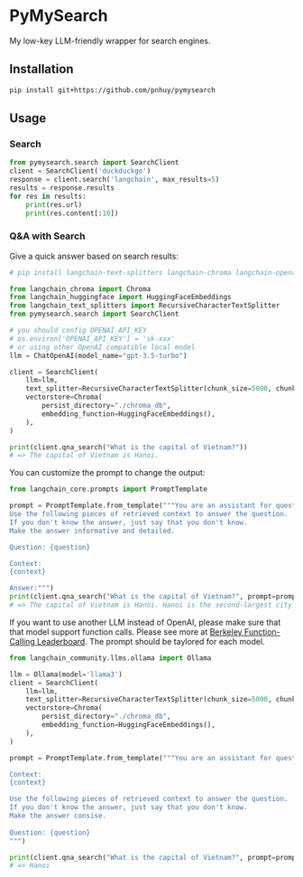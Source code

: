 # PyMySearch

My low-key LLM-friendly wrapper for search engines.

## Installation
```bash
pip install git+https://github.com/pnhuy/pymysearch
```

## Usage

### Search

```python
from pymysearch.search import SearchClient
client = SearchClient('duckduckgo')
response = client.search('langchain', max_results=5)
results = response.results
for res in results:
    print(res.url)
    print(res.content[:10])
```

### Q&A with Search

Give a quick answer based on search results:

```python
# pip install langchain-text-splitters langchain-chroma langchain-openai langchain-huggingface

from langchain_chroma import Chroma
from langchain_huggingface import HuggingFaceEmbeddings
from langchain_text_splitters import RecursiveCharacterTextSplitter
from pymysearch.search import SearchClient

# you should config OPENAI_API_KEY
# os.environ['OPENAI_API_KEY'] = 'sk-xxx'
# or using other OpenAI compatible local model
llm = ChatOpenAI(model_name="gpt-3.5-turbo")

client = SearchClient(
    llm=llm,
    text_splitter=RecursiveCharacterTextSplitter(chunk_size=5000, chunk_overlap=500),
    vectorstore=Chroma(
        persist_directory="./chroma_db",
        embedding_function=HuggingFaceEmbeddings(),
    ),
)

print(client.qna_search("What is the capital of Vietnam?"))
# => The capital of Vietnam is Hanoi.
```

You can customize the prompt to change the output:

```python
from langchain_core.prompts import PromptTemplate

prompt = PromptTemplate.from_template("""You are an assistant for question-answering tasks.
Use the following pieces of retrieved context to answer the question.
If you don't know the answer, just say that you don't know.
Make the answer informative and detailed.

Question: {question}

Context:
{context}

Answer:""")
print(client.qna_search("What is the capital of Vietnam?", prompt=prompt))
# => The capital of Vietnam is Hanoi. Hanoi is the second-largest city in Vietnam by population...
```

If you want to use another LLM instead of OpenAI, please make sure that that model support function calls.
Please see more at [Berkeley Function-Calling Leaderboard](https://gorilla.cs.berkeley.edu/leaderboard.html).
The prompt should be taylored for each model.

```python
from langchain_community.llms.ollama import Ollama

llm = Ollama(model='llama3')
client = SearchClient(
    llm=llm,
    text_splitter=RecursiveCharacterTextSplitter(chunk_size=5000, chunk_overlap=500),
    vectorstore=Chroma(
        persist_directory="./chroma_db",
        embedding_function=HuggingFaceEmbeddings(),
    ),
)

prompt = PromptTemplate.from_template("""You are an assistant for question-answering tasks.

Context:
{context}

Use the following pieces of retrieved context to answer the question.
If you don't know the answer, just say that you don't know.
Make the answer consise.
                                      
Question: {question}
""")

print(client.qna_search("What is the capital of Vietnam?", prompt=prompt))
# => Hanoi
```